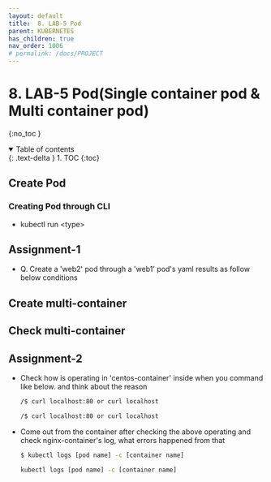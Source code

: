 ```yaml
---
layout: default
title:  8. LAB-5 Pod
parent: KUBERNETES
has_children: true
nav_order: 1006
# permalink: /docs/PROJECT
---
```


# 8. LAB-5 Pod(Single container pod & Multi container pod)
{:no_toc }

<details open markdown="block">  
  <summary>
    Table of contents
  </summary>
  {: .text-delta }
1. TOC  
{:toc}
</details>

## Create Pod

### Creating Pod through CLI

* kubectl run \<type>

## Assignment-1  

* Q. Create a 'web2' pod through a 'web1' pod's yaml results as follow below conditions  

## Create multi-container  

## Check multi-container  

## Assignment-2

* Check how is operating in 'centos-container' inside when you command like below. and think about the reason  

    ```sh  
    /$ curl localhost:80 or curl localhost
    ```

    ```sh  
    /$ curl localhost:80 or curl localhost
    ```

* Come out from the container after checking the above operating and check nginx-container's log, what errors happened from that

    ```bash data-prevent-copy  
    $ kubectl logs [pod name] -c [container name]
    ```  

    ```bash data-prevent-copy
    kubectl logs [pod name] -c [container name]
    ```  
